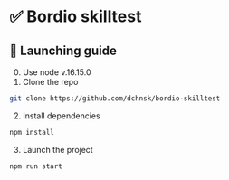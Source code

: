 # ✅ Bordio skilltest

## 🚀 Launching guide

0. Use node v.16.15.0
1. Clone the repo

```bash
git clone https://github.com/dchnsk/bordio-skilltest
```

2. Install dependencies

```bash
npm install
```

3. Launch the project

```bash
npm run start
```
